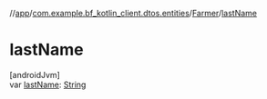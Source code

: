 //[app](../../../index.md)/[com.example.bf_kotlin_client.dtos.entities](../index.md)/[Farmer](index.md)/[lastName](last-name.md)

# lastName

[androidJvm]\
var [lastName](last-name.md): [String](https://kotlinlang.org/api/latest/jvm/stdlib/kotlin/-string/index.html)
